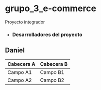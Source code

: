 # grupo_3_e-commerce
Proyecto integrador 


- ### **Desarrolladores del proyecto**
Daniel
--


Cabecera A | Cabecera B
-- | --
Campo A1 | Campo B1
Campo A2 | Campo B2


